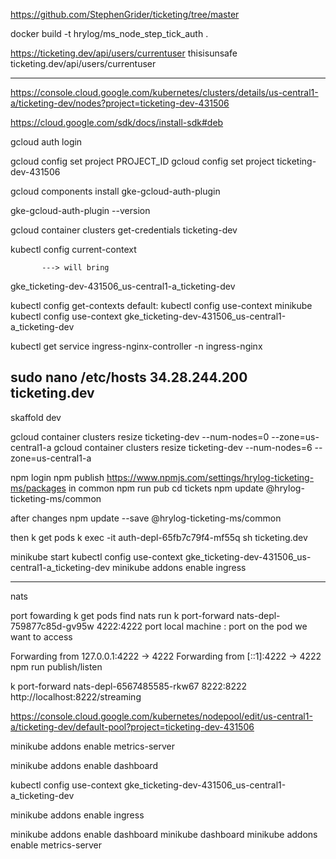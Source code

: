 https://github.com/StephenGrider/ticketing/tree/master

docker build -t hrylog/ms_node_step_tick_auth .

https://ticketing.dev/api/users/currentuser
thisisunsafe
ticketing.dev/api/users/currentuser


----
https://console.cloud.google.com/kubernetes/clusters/details/us-central1-a/ticketing-dev/nodes?project=ticketing-dev-431506

https://cloud.google.com/sdk/docs/install-sdk#deb

gcloud auth login

gcloud config set project PROJECT_ID
gcloud config set project ticketing-dev-431506    

gcloud components install gke-gcloud-auth-plugin

gke-gcloud-auth-plugin --version

gcloud container clusters get-credentials ticketing-dev

kubectl config current-context  

           ---> will bring
           
gke_ticketing-dev-431506_us-central1-a_ticketing-dev


kubectl config get-contexts
default:
kubectl config use-context minikube
kubectl config use-context gke_ticketing-dev-431506_us-central1-a_ticketing-dev


kubectl get service ingress-nginx-controller -n ingress-nginx

 sudo nano /etc/hosts 
 34.28.244.200    ticketing.dev
--------
skaffold dev

gcloud container clusters resize ticketing-dev --num-nodes=0 --zone=us-central1-a 
gcloud container clusters resize ticketing-dev --num-nodes=6 --zone=us-central1-a 

npm login
npm publish
https://www.npmjs.com/settings/hrylog-ticketing-ms/packages
in common
npm run pub
cd tickets
npm update @hrylog-ticketing-ms/common   

after changes
npm update --save @hrylog-ticketing-ms/common

then
k get pods 
k exec -it auth-depl-65fb7c79f4-mf55q sh
ticketing.dev

minikube start
kubectl config use-context gke_ticketing-dev-431506_us-central1-a_ticketing-dev
minikube addons enable ingress 


-------------------
nats

port fowarding
k get pods 
find nats
run 
k port-forward nats-depl-759877c85d-gv95w 4222:4222
port local machine : port on the pod we want to access

Forwarding from 127.0.0.1:4222 -> 4222
Forwarding from [::1]:4222 -> 4222
npm run publish/listen

k port-forward nats-depl-6567485585-rkw67 8222:8222
http://localhost:8222/streaming

https://console.cloud.google.com/kubernetes/nodepool/edit/us-central1-a/ticketing-dev/default-pool?project=ticketing-dev-431506

minikube addons enable metrics-server

minikube addons enable dashboard

kubectl config use-context gke_ticketing-dev-431506_us-central1-a_ticketing-dev

minikube addons enable ingress 

minikube addons enable dashboard
 minikube dashboard
 minikube addons enable metrics-server
